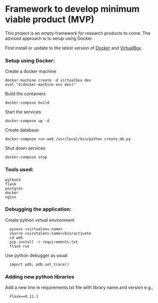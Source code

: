 # Framework to develop minimum viable product (MVP)

This project is an empty framework for research products to come.
The advised approach is to setup using Docker.

First install or update to the latest version of [Docker](https://docs.docker.com/engine/installation/) and [VirtualBox](https://www.virtualbox.org/wiki/Downloads).

### Setup using Docker:

  Create a docker machine

    docker-machine create -d virtualbox dev
    eval "$(docker-machine env dev)"

  Build the containers

    docker-compose build

  Start the services

    docker-compose up -d

  Create database

    docker-compose run web /usr/local/bin/python create_db.py
    
  Shut down services

    docker-compose stop

### Tools used:

    python3
    flask
    postgres
    docker
    nginx

### Debugging the application:

  Create python virtual environment

      pyvenv <virtualenv-name>
      source <virutalenv-name>/bin/activate
      cd web
      pip install -r requirements.txt
      flask run

  Use python debugger as usual

      import pdb; pdb.set_trace()

### Adding new python libraries

  Add a new line in requirements.txt file with library name and version
  e.g.,

      Flask==0.11.1


